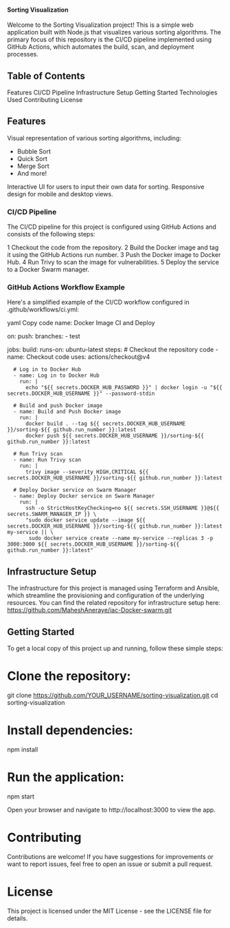 #### Sorting Visualization

Welcome to the Sorting Visualization project! This is a simple web application built with Node.js that visualizes various sorting algorithms. The primary focus of this repository is the CI/CD pipeline implemented using GitHub Actions, which automates the build, scan, and deployment processes.

## Table of Contents
Features
CI/CD Pipeline
Infrastructure Setup
Getting Started
Technologies Used
Contributing
License

## Features

Visual representation of various sorting algorithms, including:
 - Bubble Sort
 - Quick Sort
 - Merge Sort
 - And more!

Interactive UI for users to input their own data for sorting.
Responsive design for mobile and desktop views.

### CI/CD Pipeline

The CI/CD pipeline for this project is configured using GitHub Actions and consists of the following steps:

1 Checkout the code from the repository.
2 Build the Docker image and tag it using the GitHub Actions run number.
3 Push the Docker image to Docker Hub.
4 Run Trivy to scan the image for vulnerabilities.
5 Deploy the service to a Docker Swarm manager.

### GitHub Actions Workflow Example

Here's a simplified example of the CI/CD workflow configured in .github/workflows/ci.yml:

yaml
Copy code
name: Docker Image CI and Deploy

on:
  push:
    branches:
       - test

jobs:
  build:
    runs-on: ubuntu-latest
    steps:
      # Checkout the repository code
      - name: Checkout code
        uses: actions/checkout@v4
      
      # Log in to Docker Hub
      - name: Log in to Docker Hub
        run: |
          echo "${{ secrets.DOCKER_HUB_PASSWORD }}" | docker login -u "${{ secrets.DOCKER_HUB_USERNAME }}" --password-stdin

      # Build and push Docker image
      - name: Build and Push Docker image
        run: |
          docker build . --tag ${{ secrets.DOCKER_HUB_USERNAME }}/sorting-${{ github.run_number }}:latest
          docker push ${{ secrets.DOCKER_HUB_USERNAME }}/sorting-${{ github.run_number }}:latest

      # Run Trivy scan
      - name: Run Trivy scan
        run: |
          trivy image --severity HIGH,CRITICAL ${{ secrets.DOCKER_HUB_USERNAME }}/sorting-${{ github.run_number }}:latest

      # Deploy Docker service on Swarm Manager
      - name: Deploy Docker service on Swarm Manager
        run: |
          ssh -o StrictHostKeyChecking=no ${{ secrets.SSH_USERNAME }}@${{ secrets.SWARM_MANAGER_IP }} \
          "sudo docker service update --image ${{ secrets.DOCKER_HUB_USERNAME }}/sorting-${{ github.run_number }}:latest my-service || \
           sudo docker service create --name my-service --replicas 3 -p 3000:3000 ${{ secrets.DOCKER_HUB_USERNAME }}/sorting-${{ github.run_number }}:latest"

## Infrastructure Setup

The infrastructure for this project is managed using Terraform and Ansible, which streamline the provisioning and configuration of the underlying resources. You can find the related repository for infrastructure setup here: https://github.com/MaheshAneraye/iac-Docker-swarm.git

## Getting Started
To get a local copy of this project up and running, follow these simple steps:

# Clone the repository:

git clone https://github.com/YOUR_USERNAME/sorting-visualization.git
cd sorting-visualization

# Install dependencies:

npm install

# Run the application:

npm start

Open your browser and navigate to http://localhost:3000 to view the app.

# Contributing
Contributions are welcome! If you have suggestions for improvements or want to report issues, feel free to open an issue or submit a pull request.

# License
This project is licensed under the MIT License - see the LICENSE file for details.

